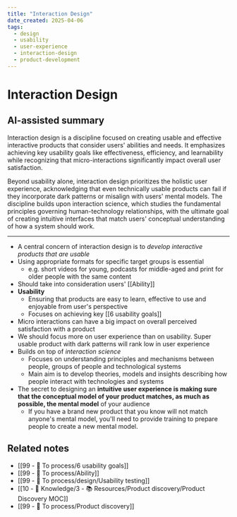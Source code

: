```yaml
---
title: "Interaction Design"
date_created: 2025-04-06
tags:
  - design
  - usability
  - user-experience
  - interaction-design
  - product-development
---
```


# Interaction Design

## AI-assisted summary
Interaction design is a discipline focused on creating usable and effective interactive products that consider users' abilities and needs. It emphasizes achieving key usability goals like effectiveness, efficiency, and learnability while recognizing that micro-interactions significantly impact overall user satisfaction.

Beyond usability alone, interaction design prioritizes the holistic user experience, acknowledging that even technically usable products can fail if they incorporate dark patterns or misalign with users' mental models. The discipline builds upon interaction science, which studies the fundamental principles governing human-technology relationships, with the ultimate goal of creating intuitive interfaces that match users' conceptual understanding of how a system should work.

---

- A central concern of interaction design is to _develop interactive products that are usable_
- Using appropriate formats for specific target groups is essential
	- e.g. short videos for young, podcasts for middle-aged and print for older people with the same content
- Should take into consideration users' [[Ability]]
- **Usability**
	- Ensuring that products are easy to learn, effective to use and enjoyable from user's perspective
	- Focuses on achieving key [[6 usability goals]]
- Micro interactions can have a big impact on overall perceived satisfaction with a product
- We should focus more on user experience than on usability. Super usable product with dark patterns will rank low in user experience
- Builds on top of *interaction science*
	- Focuses on understanding principles and mechanisms between people, groups of people and technological systems
	- Main aim is to develop theories, models and insights describing how people interact with technologies and systems
- The secret to designing an **intuitive user experience is making sure that the conceptual model of your product matches, as much as possible, the mental model** of your audience
	- If you have a brand new product that you know will not match anyone's mental model, you'll need to provide training to prepare people to create a new mental model.

## Related notes
- [[99 - 📄 To process/6 usability goals]]
- [[99 - 📄 To process/Ability]]
- [[99 - 📄 To process/design/Usability testing]]
- [[10 - 🧠 Knowledge/3 - 📚 Resources/Product discovery/Product Discovery MOC]]
- [[99 - 📄 To process/Product discovery]]